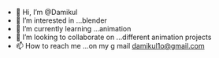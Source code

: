- 👋 Hi, I’m @Damikul
- 👀 I’m interested in ...blender
- 🌱 I’m currently learning ...animation
- 💞️ I’m looking to collaborate on ...different animation projects
- 📫 How to reach me ...on my g mail damikul1o@gmail.com


<!---
Damikul/Damikul is a ✨ special ✨ repository because its `README.md` (this file) appears on your GitHub profile.
You can click the Preview link to take a look at your changes.
--->
